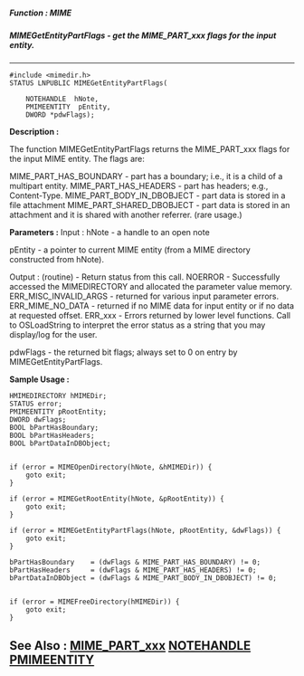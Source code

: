 ##### Function : MIME
##### MIMEGetEntityPartFlags - get the MIME_PART_xxx flags for the input entity.
---
```
#include <mimedir.h>
STATUS LNPUBLIC MIMEGetEntityPartFlags(

	NOTEHANDLE  hNote,
	PMIMEENTITY  pEntity,
	DWORD *pdwFlags);
```
**Description :**

The function MIMEGetEntityPartFlags returns the MIME_PART_xxx flags for the 
input MIME entity.  The flags are:

MIME_PART_HAS_BOUNDARY  - part has a boundary; i.e., it is a child of a 
multipart entity.
MIME_PART_HAS_HEADERS  - part has headers; e.g., Content-Type.
MIME_PART_BODY_IN_DBOBJECT  - part data is stored in a file attachment
MIME_PART_SHARED_DBOBJECT  - part data is stored in an attachment and it is 
shared with another referrer. (rare usage.)


**Parameters :**
Input :
hNote  -  a handle to an open note

pEntity  -  a pointer to current MIME entity (from a MIME directory constructed from hNote).

Output :
(routine)  -  Return status from this call.
	NOERROR - Successfully accessed the MIMEDIRECTORY and allocated the parameter value memory.
	ERR_MISC_INVALID_ARGS - returned for various input parameter errors.
	ERR_MIME_NO_DATA - returned if no MIME data for input entity or if no data at requested offset.
	ERR_xxx - Errors returned by lower level functions.  Call to OSLoadString to interpret the error status as a string that you may display/log for the user.



pdwFlags  -  the returned bit flags; always set to 0 on entry by MIMEGetEntityPartFlags.


**Sample Usage :**
```
HMIMEDIRECTORY hMIMEDir;
STATUS error;
PMIMEENTITY pRootEntity;
DWORD dwFlags;
BOOL bPartHasBoundary;
BOOL bPartHasHeaders;
BOOL bPartDataInDBObject;


if (error = MIMEOpenDirectory(hNote, &hMIMEDir)) {
	goto exit;
}

if (error = MIMEGetRootEntity(hNote, &pRootEntity)) {
	goto exit;
}

if (error = MIMEGetEntityPartFlags(hNote, pRootEntity, &dwFlags)) {
	goto exit;
}

bPartHasBoundary    = (dwFlags & MIME_PART_HAS_BOUNDARY) != 0;
bPartHasHeaders     = (dwFlags & MIME_PART_HAS_HEADERS) != 0;
bPartDataInDBObject = (dwFlags & MIME_PART_BODY_IN_DBOBJECT) != 0;


if (error = MIMEFreeDirectory(hMIMEDir)) {
	goto exit;
}

```
**See Also :**
[MIME_PART_xxx](/reference/Symb/MIME_PART_xxx)
[NOTEHANDLE](/reference/Data/NOTEHANDLE)
[PMIMEENTITY](/reference/Data/PMIMEENTITY)
---
